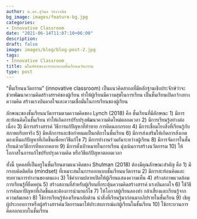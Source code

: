 ```yaml
---
author: ศ.ดร.สุวิมล ว่องวาณิช
bg_image: images/feature-bg.jpg
categories:
- Innovative Classroom
date: "2021-06-14T11:07:10+06:00"
description: 
draft: false
image: images/blog/blog-post-2.jpg
tags:
- Innovative Classroom
title: มโนทัศน์ของการออกแบบชั้นเรียนนวัตกรรม
type: post
---
```



“ชั้นเรียนนวัตกรรม” (innovative classroom) เป็นแนวคิดสากลที่มีหลักฐานเชิงประจักษ์ว่าจะช่วยพัฒนาความคิดสร้างสรรค์ของผู้เรียน ทำให้ผู้เรียนมีความสุขในการเรียน เป็นชั้นเรียนเปิดกว้างทางความคิด สร้างแรงบันดาลใจและความเชื่อมั่นในการเรียนของผู้เรียน



ลักษณะของชั้นเรียนนวัตกรรมตามความคิดของ Lynch (2018) คือ ชั้นเรียนที่มีลักษณะ 1) มีการสะท้อนคิดในชั้นเรียน ทำให้เกิดการปรับปรุงพัฒนาความคิดใหม่ตลอดเวลา 2) มีการเรียนรู้อย่างต่อเนื่อง 3) มีการสร้างสรรค์ วิธีการแก้ปัญหาที่ท้าทาย การคิดนอกกรอบ 4) มีการเชื่อมโยงสิ่งที่เรียนรู้กับสภาพบริบทจริง 5) มีหลักการและข้อกำหนดเป็นกติกาในชั้นเรียน 6)  มีการส่งเสริมให้เกิดการสังเกต มองเห็นแก้ปัญหาที่เกิดขึ้นเพื่อหาวิธีแก้ไข 7) มีการทำงานร่วมกันระหว่างผู้เรียน 8) มีการจัดการในชั้นเรียนด้วยวิธีการที่หลากหลาย 9) มีการตั้งเป้าหมายในการเรียน มุ่งเน้นการสร้างนวัตกรรม 10) ให้โอกาสในการแก้ไขปรับปรุงความคิด หรือวิธีแก้ปัญหาตลอดเวลา


ทั้งนี้ บุคคลที่เป็นครูในชั้นเรียนตามแนวคิดของ Shulman (2018) ต้องมีคุณลักษณะสำคัญ คือ 1) มีกรอบคิดติดยึด (mindset) ที่เหมาะสมในการออกแบบชั้นเรียนนวัตกรรม 2) มีการสะท้อนคิดและทบทวนการทำงานของตนเอง 3) ใช้คำถามปลายเปิดให้ผู้เรียนแสดงความเห็น 4) สร้างสภาพแวดล้อมการเรียนรู้ที่ยืดหยุ่น 5) สร้างสถานที่สำหรับผู้เรียนที่กระตุ้นความคิดสร้างสรรค์ แรงบันดาลใจ  6) ใช้วิธีการค้นหาปัญหาที่เกิดขึ้นและต้องการนำมาแก้ไข 7) ให้โอกาสผู้เรียนลองทำ กล้าเสี่ยงและเรียนรู้จากความล้มเหลว 8) ใช้การเรียนรู้ห้องเรียนกลับด้าน นำสิ่งที่เรียนรู้มาก่อนมาอภิปรายในชั้นเรียน 9) เชิญผู้ประกอบการหรือผู้สร้างสรรค์นวัตกรรมมาให้ประสบการณ์แก่ผู้เรียนในชั้นเรียน 10) ใช้กระบวนการคิดออกแบบในชั้นเรียน
